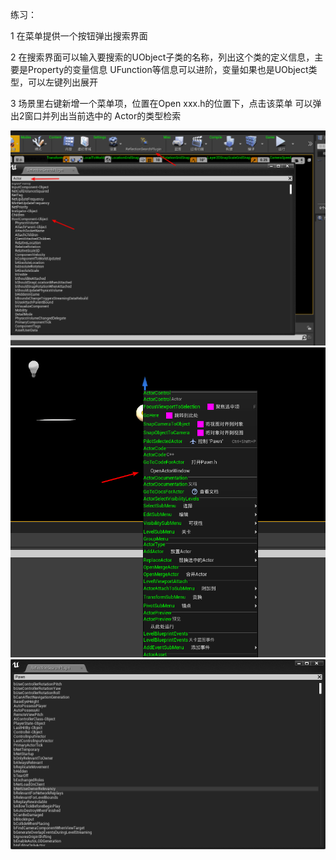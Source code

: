 练习：

1 在菜单提供一个按钮弹出搜索界面

2 在搜索界面可以输入要搜索的UObject子类的名称，列出这个类的定义信息，主要是Property的变量信息
UFunction等信息可以进阶，变量如果也是UObject类型，可以左键列出展开

3 场景里右键新增一个菜单项，位置在Open xxx.h的位置下，点击该菜单 可以弹出2窗口并列出当前选中的
Actor的类型检索

![节点](./Images/image1.png)
![节点](./Images/image2.png)
![节点](./Images/image3.png)
